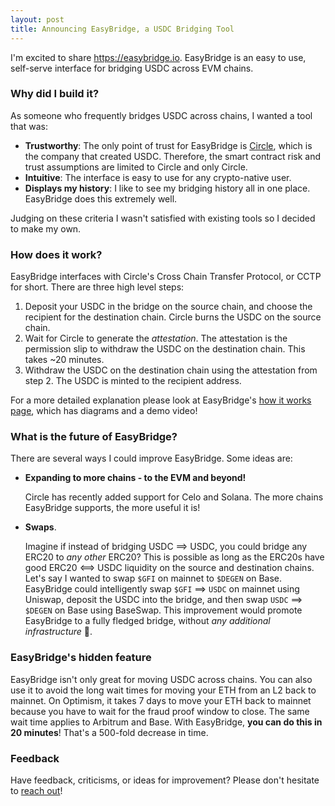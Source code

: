 ```yaml
---
layout: post
title: Announcing EasyBridge, a USDC Bridging Tool
---
```


I'm excited to share https://easybridge.io. EasyBridge is an easy to use, self-serve interface for bridging USDC across EVM chains.

### Why did I build it?
As someone who frequently bridges USDC across chains, I wanted a tool that was:

- **Trustworthy**: The only point of trust for EasyBridge is [Circle](https://www.circle.com/en/cross-chain-transfer-protocol), which is the company that created USDC. Therefore, the smart contract risk and trust assumptions are limited to Circle and only Circle.
- **Intuitive**: The interface is easy to use for any crypto-native user.
- **Displays my history**: I like to see my bridging history all in one place. EasyBridge does this extremely well.

Judging on these criteria I wasn't satisfied with existing tools so I decided to make my own.

### How does it work?
EasyBridge interfaces with Circle's Cross Chain Transfer Protocol, or CCTP for short. There are three high level steps:
1. Deposit your USDC in the bridge on the source chain, and choose the recipient for the destination chain. Circle burns the USDC on the source chain.
2. Wait for Circle to generate the _attestation_. The attestation is the permission slip to withdraw the USDC on the destination chain. This takes ~20 minutes.
3. Withdraw the USDC on the destination chain using the attestation from step 2. The USDC is minted to the recipient address.

For a more detailed explanation please look at EasyBridge's [how it works page](https://easybridge.io/how-it-works), which has diagrams and a demo video!

### What is the future of EasyBridge?
There are several ways I could improve EasyBridge. Some ideas are:

- **Expanding to more chains - to the EVM and beyond!**
    
    Circle has recently added support for Celo and Solana. The more chains EasyBridge supports, the more useful it is!

- **Swaps**.

    Imagine if instead of bridging USDC ==> USDC, you could bridge any ERC20 to _any other_ ERC20? This is possible as long as the ERC20s have good ERC20 <==> USDC liquidity on the source and destination chains. Let's say I wanted to swap `$GFI` on mainnet to `$DEGEN` on Base. EasyBridge could intelligently swap `$GFI` ==> `USDC` on mainnet using Uniswap, deposit the USDC into the bridge, and then swap `USDC` ==> `$DEGEN` on Base using BaseSwap. This improvement would promote EasyBridge to a fully fledged bridge, without _any additional infrastructure_ 🤯.

### EasyBridge's hidden feature
EasyBridge isn't only great for moving USDC across chains. You can also use it to avoid the long wait times for moving your ETH from an L2 back to mainnet. On Optimism, it takes 7 days to move your ETH back to mainnet because you have to wait for the fraud proof window to close. The same wait time applies to Arbitrum and Base. With EasyBridge, **you can do this in 20 minutes**! That's a 500-fold decrease in time.

### Feedback
Have feedback, criticisms, or ideas for improvement? Please don't hesitate to [reach out](mailto:dalton.g.sweeney@gmail.com)!
